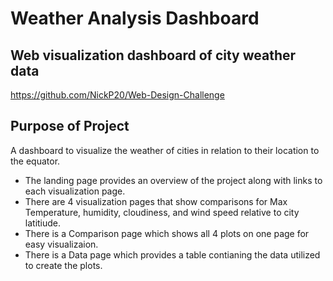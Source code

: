 # Weather Analysis Dashboard

## Web visualization dashboard of city weather data
https://github.com/NickP20/Web-Design-Challenge
<br>
## Purpose of Project

A dashboard to visualize the weather of cities in relation to their location to the equator.
* The landing page provides an overview of the project along with links to each visualization page.
* There are 4 visualization pages that show comparisons for Max Temperature, humidity, cloudiness, and wind speed relative to city latitiude. 
* There is a Comparison page which shows all 4 plots on one page for easy visualizaion.
* There is a Data page which provides a table contianing the data utilized to create the plots. 
